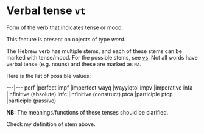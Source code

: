 # Verbal tense `vt`


Form of the verb that indicates tense or mood.

This feature is present on objects of type *word*.

The Hebrew verb has multiple stems, and each of these stems can be marked with tense/mood.
For the possible stems, see [vs](vs).
Not all words have verbal tense (e.g. nouns) and these are marked as `NA`.

Here is the list of possible values:

---|---
perf |perfect
impf |imperfect
wayq |wayyiqtol
impv |imperative
infa |infinitive (absolute)
infc |infinitive (construct)
ptca |participle
ptcp |participle (passive)

**NB:**
The meanings/functions of these tenses should be clarified.

Check my definition of stem above.
